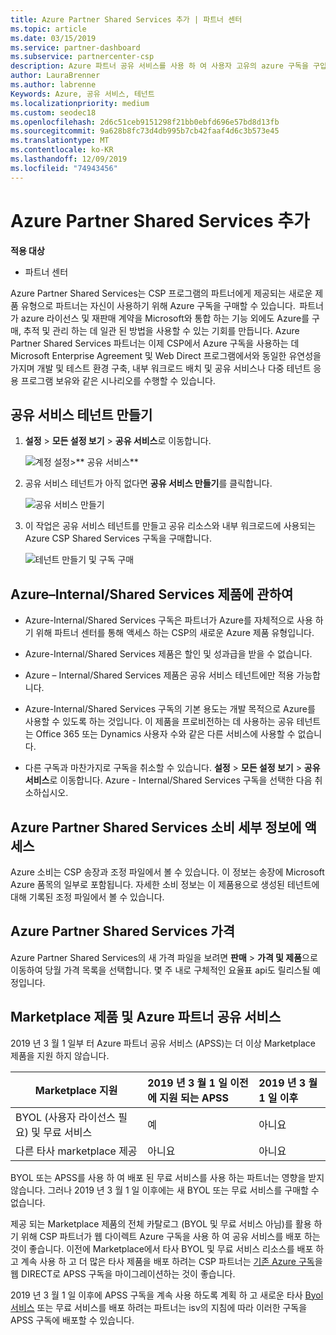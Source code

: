 ```yaml
---
title: Azure Partner Shared Services 추가 | 파트너 센터
ms.topic: article
ms.date: 03/15/2019
ms.service: partner-dashboard
ms.subservice: partnercenter-csp
description: Azure 파트너 공유 서비스를 사용 하 여 사용자 고유의 azure 구독을 구입 하 고 Azure 구매, 추적 및 관리를 위한 통일 된 방법을 사용 합니다.
author: LauraBrenner
ms.author: labrenne
Keywords: Azure, 공유 서비스, 테넌트
ms.localizationpriority: medium
ms.custom: seodec18
ms.openlocfilehash: 2d6c51ceb9151298f21bb0ebfd696e57bd8d13fb
ms.sourcegitcommit: 9a628b8fc73d4db995b7cb42faaf4d6c3b573e45
ms.translationtype: MT
ms.contentlocale: ko-KR
ms.lasthandoff: 12/09/2019
ms.locfileid: "74943456"
---
```

# <a name="add-azure-partner-shared-services"></a>Azure Partner Shared Services 추가

**적용 대상**

-  파트너 센터

Azure Partner Shared Services는 CSP 프로그램의 파트너에게 제공되는 새로운 제품 유형으로 파트너는 자신이 사용하기 위해 Azure 구독을 구매할 수 있습니다.  파트너가 azure 라이선스 및 재판매 계약을 Microsoft와 통합 하는 기능 외에도 Azure를 구매, 추적 및 관리 하는 데 일관 된 방법을 사용할 수 있는 기회를 만듭니다. Azure Partner Shared Services 파트너는 이제 CSP에서 Azure 구독을 사용하는 데 Microsoft Enterprise Agreement 및 Web Direct 프로그램에서와 동일한 유연성을 가지며 개발 및 테스트 환경 구축, 내부 워크로드 배치 및 공유 서비스나 다중 테넌트 응용 프로그램 보유와 같은 시나리오를 수행할 수 있습니다.  

## <a name="create-the-shared-services-tenant"></a>공유 서비스 테넌트 만들기

1. **설정** > **모든 설정 보기** > **공유 서비스**로 이동합니다.

    ![**계정 설정**>** 공유 서비스**](images/sharedservices2.png)

2. 공유 서비스 테넌트가 아직 없다면 **공유 서비스 만들기**를 클릭합니다.

    ![공유 서비스 만들기](images/sharedservices3.png)

3. 이 작업은 공유 서비스 테넌트를 만들고 공유 리소스와 내부 워크로드에 사용되는 Azure CSP Shared Services 구독을 구매합니다.

    ![테넌트 만들기 및 구독 구매](images/sharedservices5.png)

## <a name="about-the-azure--internalshared-services-offer"></a>Azure–Internal/Shared Services 제품에 관하여

- Azure-Internal/Shared Services 구독은 파트너가 Azure를 자체적으로 사용 하기 위해 파트너 센터를 통해 액세스 하는 CSP의 새로운 Azure 제품 유형입니다. 

- Azure-Internal/Shared Services 제품은 할인 및 성과급을 받을 수 없습니다.

- Azure – Internal/Shared Services 제품은 공유 서비스 테넌트에만 적용 가능합니다.

- Azure-Internal/Shared Services 구독의 기본 용도는 개발 목적으로 Azure를 사용할 수 있도록 하는 것입니다. 이 제품을 프로비전하는 데 사용하는 공유 테넌트는 Office 365 또는 Dynamics 사용자 수와 같은 다른 서비스에 사용할 수 없습니다. 

- 다른 구독과 마찬가지로 구독을 취소할 수 있습니다. **설정** > **모든 설정 보기** > **공유 서비스**로 이동합니다. Azure - Internal/Shared Services 구독을 선택한 다음 취소하십시오.

## <a name="accessing-azure-partner-shared-services-consumption-details"></a>Azure Partner Shared Services 소비 세부 정보에 액세스

Azure 소비는 CSP 송장과 조정 파일에서 볼 수 있습니다. 이 정보는 송장에 Microsoft Azure 품목의 일부로 포함됩니다. 자세한 소비 정보는 이 제품용으로 생성된 테넌트에 대해 기록된 조정 파일에서 볼 수 있습니다. 

## <a name="azure-partner-shared-services-pricing"></a>Azure Partner Shared Services 가격

Azure Partner Shared Services의 새 가격 파일을 보려면 **판매** > **가격 및 제품**으로 이동하여 당월 가격 목록을 선택합니다. 몇 주 내로 구체적인 요율표 api도 릴리스될 예정입니다.

## <a name="marketplace-offers-and-azure-partner-shared-services"></a>Marketplace 제품 및 Azure 파트너 공유 서비스

2019 년 3 월 1 일부 터 Azure 파트너 공유 서비스 (APSS)는 더 이상 Marketplace 제품을 지원 하지 않습니다.   

|**Marketplace 지원**   |**2019 년 3 월 1 일 이전에 지원 되는 APSS**|**2019 년 3 월 1 일 이후**|
|---------------------------|:----------------------------|:-------------------|
|BYOL (사용자 라이선스 필요) 및 무료 서비스   | 예   | 아니요|
|다른 타사 marketplace 제공   | 아니요   |아니요|


BYOL 또는 APSS를 사용 하 여 배포 된 무료 서비스를 사용 하는 파트너는 영향을 받지 않습니다. 그러나 2019 년 3 월 1 일 이후에는 새 BYOL 또는 무료 서비스를 구매할 수 없습니다. 

제공 되는 Marketplace 제품의 전체 카탈로그 (BYOL 및 무료 서비스 아님)를 활용 하기 위해 CSP 파트너가 웹 다이렉트 Azure 구독을 사용 하 여 공유 서비스를 배포 하는 것이 좋습니다.  이전에 Marketplace에서 타사 BYOL 및 무료 서비스 리소스를 배포 하 고 계속 사용 하 고 더 많은 타사 제품을 배포 하려는 CSP 파트너는 [기존 Azure 구독](https://docs.microsoft.com/azure/cloud-solution-provider/migration/migration#migrating-existing-azure-subscriptions)을 웹 DIRECT로 APSS 구독을 마이그레이션하는 것이 좋습니다.

2019 년 3 월 1 일 이후에 APSS 구독을 계속 사용 하도록 계획 하 고 새로운 타사 [Byol 서비스](https://azuremarketplace.microsoft.com/marketplace/apps?filters=byol) 또는 무료 서비스를 배포 하려는 파트너는 isv의 지침에 따라 이러한 구독을 APSS 구독에 배포할 수 있습니다.

